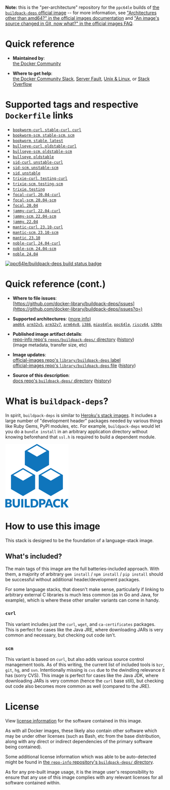 <!--

********************************************************************************

WARNING:

    DO NOT EDIT "buildpack-deps/README.md"

    IT IS AUTO-GENERATED

    (from the other files in "buildpack-deps/" combined with a set of templates)

********************************************************************************

-->

**Note:** this is the "per-architecture" repository for the `ppc64le` builds of [the `buildpack-deps` official image](https://hub.docker.com/_/buildpack-deps) -- for more information, see ["Architectures other than amd64?" in the official images documentation](https://github.com/docker-library/official-images#architectures-other-than-amd64) and ["An image's source changed in Git, now what?" in the official images FAQ](https://github.com/docker-library/faq#an-images-source-changed-in-git-now-what).

# Quick reference

-	**Maintained by**:  
	[the Docker Community](https://github.com/docker-library/buildpack-deps)

-	**Where to get help**:  
	[the Docker Community Slack](https://dockr.ly/comm-slack), [Server Fault](https://serverfault.com/help/on-topic), [Unix & Linux](https://unix.stackexchange.com/help/on-topic), or [Stack Overflow](https://stackoverflow.com/help/on-topic)

# Supported tags and respective `Dockerfile` links

-	[`bookworm-curl`, `stable-curl`, `curl`](https://github.com/docker-library/buildpack-deps/blob/3e18c3af1f5dce6a48abf036857f9097b6bd79cc/debian/bookworm/curl/Dockerfile)
-	[`bookworm-scm`, `stable-scm`, `scm`](https://github.com/docker-library/buildpack-deps/blob/d0ecd4b7313e9bc6b00d9a4fe62ad5787bc197ae/debian/bookworm/scm/Dockerfile)
-	[`bookworm`, `stable`, `latest`](https://github.com/docker-library/buildpack-deps/blob/d0ecd4b7313e9bc6b00d9a4fe62ad5787bc197ae/debian/bookworm/Dockerfile)
-	[`bullseye-curl`, `oldstable-curl`](https://github.com/docker-library/buildpack-deps/blob/93d6db0797f91ab674535553b7e0e762941a02d0/debian/bullseye/curl/Dockerfile)
-	[`bullseye-scm`, `oldstable-scm`](https://github.com/docker-library/buildpack-deps/blob/d0ecd4b7313e9bc6b00d9a4fe62ad5787bc197ae/debian/bullseye/scm/Dockerfile)
-	[`bullseye`, `oldstable`](https://github.com/docker-library/buildpack-deps/blob/d0ecd4b7313e9bc6b00d9a4fe62ad5787bc197ae/debian/bullseye/Dockerfile)
-	[`sid-curl`, `unstable-curl`](https://github.com/docker-library/buildpack-deps/blob/2b3a8b7d1f8875865034be3bab98ddd737e37d5e/debian/sid/curl/Dockerfile)
-	[`sid-scm`, `unstable-scm`](https://github.com/docker-library/buildpack-deps/blob/2b3a8b7d1f8875865034be3bab98ddd737e37d5e/debian/sid/scm/Dockerfile)
-	[`sid`, `unstable`](https://github.com/docker-library/buildpack-deps/blob/2b3a8b7d1f8875865034be3bab98ddd737e37d5e/debian/sid/Dockerfile)
-	[`trixie-curl`, `testing-curl`](https://github.com/docker-library/buildpack-deps/blob/1f4fe499c668d9a2e1578aa8db4f0b2d14482cf5/debian/trixie/curl/Dockerfile)
-	[`trixie-scm`, `testing-scm`](https://github.com/docker-library/buildpack-deps/blob/1f4fe499c668d9a2e1578aa8db4f0b2d14482cf5/debian/trixie/scm/Dockerfile)
-	[`trixie`, `testing`](https://github.com/docker-library/buildpack-deps/blob/1f4fe499c668d9a2e1578aa8db4f0b2d14482cf5/debian/trixie/Dockerfile)
-	[`focal-curl`, `20.04-curl`](https://github.com/docker-library/buildpack-deps/blob/93d6db0797f91ab674535553b7e0e762941a02d0/ubuntu/focal/curl/Dockerfile)
-	[`focal-scm`, `20.04-scm`](https://github.com/docker-library/buildpack-deps/blob/d0ecd4b7313e9bc6b00d9a4fe62ad5787bc197ae/ubuntu/focal/scm/Dockerfile)
-	[`focal`, `20.04`](https://github.com/docker-library/buildpack-deps/blob/d0ecd4b7313e9bc6b00d9a4fe62ad5787bc197ae/ubuntu/focal/Dockerfile)
-	[`jammy-curl`, `22.04-curl`](https://github.com/docker-library/buildpack-deps/blob/93d6db0797f91ab674535553b7e0e762941a02d0/ubuntu/jammy/curl/Dockerfile)
-	[`jammy-scm`, `22.04-scm`](https://github.com/docker-library/buildpack-deps/blob/d0ecd4b7313e9bc6b00d9a4fe62ad5787bc197ae/ubuntu/jammy/scm/Dockerfile)
-	[`jammy`, `22.04`](https://github.com/docker-library/buildpack-deps/blob/d0ecd4b7313e9bc6b00d9a4fe62ad5787bc197ae/ubuntu/jammy/Dockerfile)
-	[`mantic-curl`, `23.10-curl`](https://github.com/docker-library/buildpack-deps/blob/6b4838ad208cd3447d2c8d6535827e0dfc74a145/ubuntu/mantic/curl/Dockerfile)
-	[`mantic-scm`, `23.10-scm`](https://github.com/docker-library/buildpack-deps/blob/d0ecd4b7313e9bc6b00d9a4fe62ad5787bc197ae/ubuntu/mantic/scm/Dockerfile)
-	[`mantic`, `23.10`](https://github.com/docker-library/buildpack-deps/blob/d0ecd4b7313e9bc6b00d9a4fe62ad5787bc197ae/ubuntu/mantic/Dockerfile)
-	[`noble-curl`, `24.04-curl`](https://github.com/docker-library/buildpack-deps/blob/60dc5f9555c521de086b2f5770514faf69ee2cc4/ubuntu/noble/curl/Dockerfile)
-	[`noble-scm`, `24.04-scm`](https://github.com/docker-library/buildpack-deps/blob/60dc5f9555c521de086b2f5770514faf69ee2cc4/ubuntu/noble/scm/Dockerfile)
-	[`noble`, `24.04`](https://github.com/docker-library/buildpack-deps/blob/60dc5f9555c521de086b2f5770514faf69ee2cc4/ubuntu/noble/Dockerfile)

[![ppc64le/buildpack-deps build status badge](https://img.shields.io/jenkins/s/https/doi-janky.infosiftr.net/job/multiarch/job/ppc64le/job/buildpack-deps.svg?label=ppc64le/buildpack-deps%20%20build%20job)](https://doi-janky.infosiftr.net/job/multiarch/job/ppc64le/job/buildpack-deps/)

# Quick reference (cont.)

-	**Where to file issues**:  
	[https://github.com/docker-library/buildpack-deps/issues](https://github.com/docker-library/buildpack-deps/issues?q=)

-	**Supported architectures**: ([more info](https://github.com/docker-library/official-images#architectures-other-than-amd64))  
	[`amd64`](https://hub.docker.com/r/amd64/buildpack-deps/), [`arm32v5`](https://hub.docker.com/r/arm32v5/buildpack-deps/), [`arm32v7`](https://hub.docker.com/r/arm32v7/buildpack-deps/), [`arm64v8`](https://hub.docker.com/r/arm64v8/buildpack-deps/), [`i386`](https://hub.docker.com/r/i386/buildpack-deps/), [`mips64le`](https://hub.docker.com/r/mips64le/buildpack-deps/), [`ppc64le`](https://hub.docker.com/r/ppc64le/buildpack-deps/), [`riscv64`](https://hub.docker.com/r/riscv64/buildpack-deps/), [`s390x`](https://hub.docker.com/r/s390x/buildpack-deps/)

-	**Published image artifact details**:  
	[repo-info repo's `repos/buildpack-deps/` directory](https://github.com/docker-library/repo-info/blob/master/repos/buildpack-deps) ([history](https://github.com/docker-library/repo-info/commits/master/repos/buildpack-deps))  
	(image metadata, transfer size, etc)

-	**Image updates**:  
	[official-images repo's `library/buildpack-deps` label](https://github.com/docker-library/official-images/issues?q=label%3Alibrary%2Fbuildpack-deps)  
	[official-images repo's `library/buildpack-deps` file](https://github.com/docker-library/official-images/blob/master/library/buildpack-deps) ([history](https://github.com/docker-library/official-images/commits/master/library/buildpack-deps))

-	**Source of this description**:  
	[docs repo's `buildpack-deps/` directory](https://github.com/docker-library/docs/tree/master/buildpack-deps) ([history](https://github.com/docker-library/docs/commits/master/buildpack-deps))

# What is `buildpack-deps`?

In spirit, `buildpack-deps` is similar to [Heroku's stack images](https://github.com/heroku/stack-images/blob/master/bin/cedar.sh). It includes a large number of "development header" packages needed by various things like Ruby Gems, PyPI modules, etc. For example, `buildpack-deps` would let you do a `bundle install` in an arbitrary application directory without knowing beforehand that `ssl.h` is required to build a dependent module.

![logo](https://raw.githubusercontent.com/docker-library/docs/01c12653951b2fe592c1f93a13b4e289ada0e3a1/buildpack-deps/logo.png)

# How to use this image

This stack is designed to be the foundation of a language-stack image.

## What's included?

The main tags of this image are the full batteries-included approach. With them, a majority of arbitrary `gem install` / `npm install` / `pip install` should be successful without additional header/development packages.

For some language stacks, that doesn't make sense, particularly if linking to arbitrary external C libraries is much less common (as in Go and Java, for example), which is where these other smaller variants can come in handy.

### `curl`

This variant includes just the `curl`, `wget`, and `ca-certificates` packages. This is perfect for cases like the Java JRE, where downloading JARs is very common and necessary, but checking out code isn't.

### `scm`

This variant is based on `curl`, but also adds various source control management tools. As of this writing, the current list of included tools is `bzr`, `git`, `hg`, and `svn`. Intentionally missing is `cvs` due to the dwindling relevance it has (sorry CVS). This image is perfect for cases like the Java JDK, where downloading JARs is very common (hence the `curl` base still), but checking out code also becomes more common as well (compared to the JRE).

# License

View [license information](https://www.debian.org/social_contract#guidelines) for the software contained in this image.

As with all Docker images, these likely also contain other software which may be under other licenses (such as Bash, etc from the base distribution, along with any direct or indirect dependencies of the primary software being contained).

Some additional license information which was able to be auto-detected might be found in [the `repo-info` repository's `buildpack-deps/` directory](https://github.com/docker-library/repo-info/tree/master/repos/buildpack-deps).

As for any pre-built image usage, it is the image user's responsibility to ensure that any use of this image complies with any relevant licenses for all software contained within.
